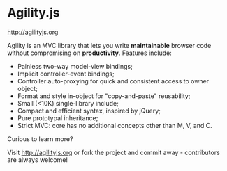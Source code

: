 # Agility.js
 
http://agilityjs.org

Agility is an MVC library that lets you write **maintainable** browser code without compromising on **productivity**. Features include:

+ Painless two-way model-view bindings;
+ Implicit controller-event bindings;
+ Controller auto-proxying for quick and consistent access to owner object;
+ Format and style in-object for "copy-and-paste" reusability;
+ Small (<10K) single-library include;
+ Compact and efficient syntax, inspired by jQuery;
+ Pure prototypal inheritance;
+ Strict MVC: core has no additional concepts other than M, V, and C.

Curious to learn more? 

Visit http://agilityjs.org or fork the project and commit away - contributors are always welcome!
